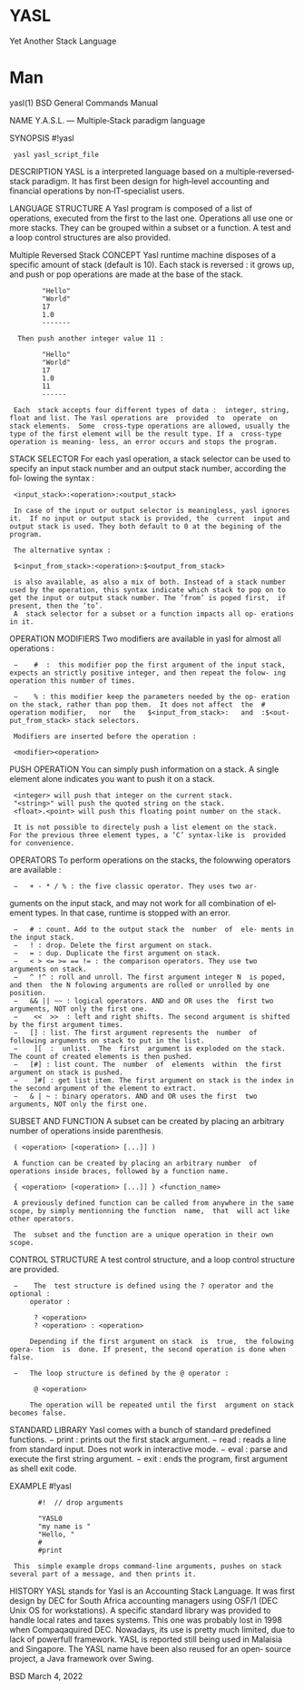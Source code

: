 # YASL
Yet Another Stack Language

# Man

yasl(1)                      BSD    General    Commands    Manual

NAME
     Y.A.S.L. — Multiple‐Stack paradigm language

SYNOPSIS
     #!yasl

     yasl yasl_script_file

DESCRIPTION
     YASL is a interpreted language based on a multiple‐reversed‐stack paradigm. It  has  first been design for high‐level accounting and financial operations by non‐IT‐specialist users.

LANGUAGE STRUCTURE
     A Yasl program is composed of a list of operations, executed from the first  to  the  last  one.   Operations  all use one or more stacks. They can be grouped within a subset or a function.  A test and a loop control structures are also provided.  

Multiple Reversed Stack CONCEPT
     Yasl  runtime machine disposes of a specific amount of stack (default is 10). Each stack is reversed : it grows up, and push  or  pop operations are made at the base of the stack.

            "Hello"
            "World"
            17
            1.0
            ‐‐‐‐‐‐‐

      Then push another integer value 11 :

            "Hello"
            "World"
            17
            1.0
            11
            ‐‐‐‐‐‐

     Each  stack accepts four different types of data :  integer, string, float and list. The Yasl operations are  provided  to  operate  on stack elements.  Some  cross‐type operations are allowed, usually the type of the first element will be the result type. If a  cross‐type  operation is meaning‐ less, an error occurs and stops the program.  

STACK SELECTOR
     For  each  yasl  operation,  a stack selector can be used to specify an input stack number and an output stack number, according the  fol‐ lowing the syntax : 

     <input_stack>:<operation>:<output_stack>

     In case of the input or output selector is meaningless, yasl ignores it.  If no input or output stack is provided, the  current  input and output stack is used. They both default to 0 at the begining of the program.

     The alternative syntax :

     $<input_from_stack>:<operation>:$<output_from_stack>

     is also available, as also a mix of both. Instead of a stack number used by the operation, this syntax indicate which stack to pop on to get the input or output stack number. The ’from’ is poped first,  if present, then the ’to’.
     A  stack selector for a subset or a function impacts all op‐ erations in it.

OPERATION MODIFIERS
     Two modifiers are available in yasl for  almost  all  operations :

     −    #  :  this modifier pop the first argument of the input stack, expects an strictly positive integer, and then repeat the folow‐ ing operation this number of times.

     −    % : this modifier keep the parameters needed by the op‐ eration on the stack, rather than pop them.  It does not affect  the  # operation modifier,   nor   the   $<input_from_stack>:   and  :$<out‐ put_from_stack> stack selectors.

     Modifiers are inserted before the operation :

     <modifier><operation>

PUSH OPERATION
     You can simply push information on a stack. A single element alone indicates you want to push it on a stack.  

     <integer> will push that integer on the current stack.
     "<string>" will push the quoted string on the stack.
     <float>.<point> will push this floating point number on the stack.

     It is not possible to directely push a list element on the stack.  For the previous three element types, a ‘C’ syntax‐like is  provided for convenience.

OPERATORS
     To perform operations on the stacks, the folowwing operators
are available :

     −   + ‐ * / % : the five classic operator. They uses two ar‐
guments on the input stack, and may not work for all combination of el‐
ement types. In that case, runtime is stopped with an error.

     −   # : count. Add to the output stack the  number  of  ele‐ ments in the input stack.
     −   ! : drop. Delete the first argument on stack.
     −   = : dup. Duplicate the first argument on stack.
     −   < > <= >= == != : the comparison operators. They use two arguments on stack.
     −   ^ !^ : roll and unroll. The first argument integer N  is poped, and then  the N folowing arguments are rolled or unrolled by one position.
     −   && || ~~ : logical operators. AND and OR uses the  first two arguments, NOT only the first one.
     −    <<  >>  : left and right shifts. The second argument is shifted by the first argument times.  
     −   [] : list. The first argument represents the  number  of following arguments on stack to put in the list.
     −    ][  :  unlist.  The  first  argument is exploded on the stack. The count of created elements is then pushed.
     −   [#] : list count. The  number  of  elements  within  the first argument on stack is pushed.  
     −    ]#[ : get list item. The first argument on stack is the index in the second argument of the element to extract.
     −   & | ~ : binary operators. AND and OR uses the first  two arguments, NOT only the first one.

SUBSET AND FUNCTION
     A  subset  can  be created by placing an arbitrary number of operations inside parenthesis.

     ( <operation> [<operation> [...]] )

     A function can be created by placing an arbitrary number  of operations inside braces, followed by a function name.

     { <operation> [<operation> [...]] } <function_name>

     A previously defined function can be called from anywhere in the same scope, by simply mentionning the function  name,  that  will act like other operators.

     The  subset and the function are a unique operation in their own scope.

CONTROL STRUCTURE
     A test control structure, and a loop control  structure  are provided.

     −    The  test structure is defined using the ? operator and the optional :
         operator :

          ? <operation>
          ? <operation> : <operation>

         Depending if the first argument on stack  is  true,  the folowing opera‐ tion  is  done. If present, the second operation is done when false.

     −   The loop structure is defined by the @ operator :

          @ <operation>

         The operation will be repeated until the first  argument on stack becomes false.

STANDARD LIBRARY
     Yasl comes with a bunch of standard predefined functions.
     −   print : prints out the first stack argument.
     −    read  : reads a line from standard input. Does not work in interactive mode.
     −   eval : parse and execute the first string argument.
     −   exit : ends the program, first argument  as  shell  exit code.

EXAMPLE
           #!yasl

           #!  // drop arguments

           "YASL0
           "my name is "
           "Hello, "
           #
           #print

     This  simple example drops command‐line arguments, pushes on stack several part of a message, and then prints it.

HISTORY
     YASL stands for Yasl is an Accounting Stack Language. It was first design by DEC for South Africa accounting managers using OSF/1 (DEC Unix OS for workstations).  A specific standard library was provided  to handle local rates  and taxes systems. This one was probably lost in 1998
when Compaqaquired DEC. Nowadays, its use is pretty much  limited,  due to lack of powerfull  framework.  YASL  is reported still being used in Malaisia and Singapore. The YASL name have been also reused for an  open‐ source project, a Java framework over Swing.  

BSD                                     March       4,       2022
